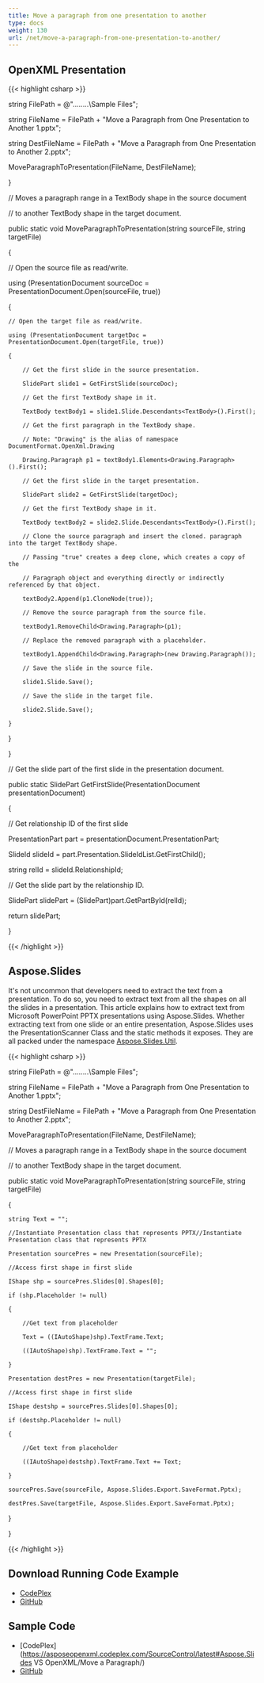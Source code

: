 ```yaml
---
title: Move a paragraph from one presentation to another
type: docs
weight: 130
url: /net/move-a-paragraph-from-one-presentation-to-another/
---
```


## **OpenXML Presentation**
{{< highlight csharp >}}

  string FilePath = @"..\..\..\..\Sample Files\";

string FileName = FilePath + "Move a Paragraph from One Presentation to Another 1.pptx";

string DestFileName = FilePath + "Move a Paragraph from One Presentation to Another 2.pptx";

MoveParagraphToPresentation(FileName, DestFileName);

}

// Moves a paragraph range in a TextBody shape in the source document

// to another TextBody shape in the target document.

public static void MoveParagraphToPresentation(string sourceFile, string targetFile)

{

// Open the source file as read/write.

using (PresentationDocument sourceDoc = PresentationDocument.Open(sourceFile, true))

{

    // Open the target file as read/write.

    using (PresentationDocument targetDoc = PresentationDocument.Open(targetFile, true))

    {

        // Get the first slide in the source presentation.

        SlidePart slide1 = GetFirstSlide(sourceDoc);

        // Get the first TextBody shape in it.

        TextBody textBody1 = slide1.Slide.Descendants<TextBody>().First();

        // Get the first paragraph in the TextBody shape.

        // Note: "Drawing" is the alias of namespace DocumentFormat.OpenXml.Drawing

        Drawing.Paragraph p1 = textBody1.Elements<Drawing.Paragraph>().First();

        // Get the first slide in the target presentation.

        SlidePart slide2 = GetFirstSlide(targetDoc);

        // Get the first TextBody shape in it.

        TextBody textBody2 = slide2.Slide.Descendants<TextBody>().First();

        // Clone the source paragraph and insert the cloned. paragraph into the target TextBody shape.

        // Passing "true" creates a deep clone, which creates a copy of the 

        // Paragraph object and everything directly or indirectly referenced by that object.

        textBody2.Append(p1.CloneNode(true));

        // Remove the source paragraph from the source file.

        textBody1.RemoveChild<Drawing.Paragraph>(p1);

        // Replace the removed paragraph with a placeholder.

        textBody1.AppendChild<Drawing.Paragraph>(new Drawing.Paragraph());

        // Save the slide in the source file.

        slide1.Slide.Save();

        // Save the slide in the target file.

        slide2.Slide.Save();

    }

}

}

// Get the slide part of the first slide in the presentation document.

public static SlidePart GetFirstSlide(PresentationDocument presentationDocument)

{

// Get relationship ID of the first slide

PresentationPart part = presentationDocument.PresentationPart;

SlideId slideId = part.Presentation.SlideIdList.GetFirstChild<SlideId>();

string relId = slideId.RelationshipId;

// Get the slide part by the relationship ID.

SlidePart slidePart = (SlidePart)part.GetPartById(relId);

return slidePart;

}


{{< /highlight >}}
## **Aspose.Slides**
It's not uncommon that developers need to extract the text from a presentation. To do so, you need to extract text from all the shapes on all the slides in a presentation. This article explains how to extract text from Microsoft PowerPoint PPTX presentations using Aspose.Slides. Whether extracting text from one slide or an entire presentation, Aspose.Slides uses the PresentationScanner Class and the static methods it exposes. They are all packed under the namespace [Aspose.Slides.Util](http://www.aspose.com/docs/display/slidesnet/Aspose.Slides.Util+namespace).

{{< highlight csharp >}}

 string FilePath = @"..\..\..\..\Sample Files\";

string FileName = FilePath + "Move a Paragraph from One Presentation to Another 1.pptx";

string DestFileName = FilePath + "Move a Paragraph from One Presentation to Another 2.pptx";

MoveParagraphToPresentation(FileName, DestFileName);

// Moves a paragraph range in a TextBody shape in the source document

// to another TextBody shape in the target document.

public static void MoveParagraphToPresentation(string sourceFile, string targetFile)

{

    string Text = "";

    //Instantiate Presentation class that represents PPTX//Instantiate Presentation class that represents PPTX

    Presentation sourcePres = new Presentation(sourceFile);

    //Access first shape in first slide

    IShape shp = sourcePres.Slides[0].Shapes[0];

    if (shp.Placeholder != null)

    {

        //Get text from placeholder

        Text = ((IAutoShape)shp).TextFrame.Text;

        ((IAutoShape)shp).TextFrame.Text = "";

    }

    Presentation destPres = new Presentation(targetFile);

    //Access first shape in first slide

    IShape destshp = sourcePres.Slides[0].Shapes[0];

    if (destshp.Placeholder != null)

    {

        //Get text from placeholder

        ((IAutoShape)destshp).TextFrame.Text += Text;

    }

    sourcePres.Save(sourceFile, Aspose.Slides.Export.SaveFormat.Pptx);

    destPres.Save(targetFile, Aspose.Slides.Export.SaveFormat.Pptx);

}

}   

{{< /highlight >}}
## **Download Running Code Example**
- [CodePlex](https://asposeopenxml.codeplex.com/releases/view/615920)
- [GitHub](https://github.com/aspose-slides/Aspose.Slides-for-.NET/releases/tag/AsposeSlidesVsOpenXML1.1)
## **Sample Code**
- [CodePlex](https://asposeopenxml.codeplex.com/SourceControl/latest#Aspose.Slides VS OpenXML/Move a Paragraph/)
- [GitHub](https://github.com/aspose-slides/Aspose.Slides-for-.NET/tree/master/Plugins/OpenXML/Common%20Features/Move%20a%20Paragraph)
